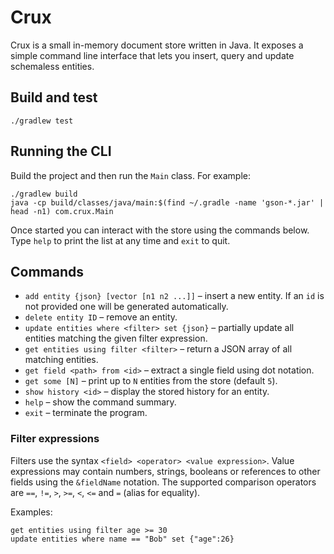 # Crux

Crux is a small in-memory document store written in Java. It exposes a simple
command line interface that lets you insert, query and update schemaless
entities.

## Build and test

```
./gradlew test
```

## Running the CLI

Build the project and then run the `Main` class. For example:

```
./gradlew build
java -cp build/classes/java/main:$(find ~/.gradle -name 'gson-*.jar' | head -n1) com.crux.Main
```

Once started you can interact with the store using the commands below. Type
`help` to print the list at any time and `exit` to quit.

## Commands

* `add entity {json} [vector [n1 n2 ...]]` – insert a new entity. If an `id`
  is not provided one will be generated automatically.
* `delete entity ID` – remove an entity.
* `update entities where <filter> set {json}` – partially update all entities
  matching the given filter expression.
* `get entities using filter <filter>` – return a JSON array of all matching
  entities.
* `get field <path> from <id>` – extract a single field using dot notation.
* `get some [N]` – print up to `N` entities from the store (default `5`).
* `show history <id>` – display the stored history for an entity.
* `help` – show the command summary.
* `exit` – terminate the program.

### Filter expressions

Filters use the syntax `<field> <operator> <value expression>`. Value
expressions may contain numbers, strings, booleans or references to other
fields using the `&fieldName` notation. The supported comparison operators are
`==`, `!=`, `>`, `>=`, `<`, `<=` and `=` (alias for equality).

Examples:

```
get entities using filter age >= 30
update entities where name == "Bob" set {"age":26}
```
